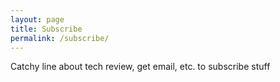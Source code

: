 ```yaml
---
layout: page
title: Subscribe
permalink: /subscribe/
---
```


Catchy line about tech review, get email, etc. to subscribe stuff